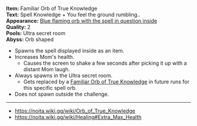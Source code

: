 **Item:** Familiar Orb of True Knowledge
<br>
**Text:** Spell Knowledge + You feel the ground rumbling..
<br>
**Appearance:** [Blue flaming orb with the spell in question inside](https://noita.wiki.gg/wiki/Orb_of_True_Knowledge)
<br>
**Quality:** 2
<br>
**Pools:** Ultra secret room
<br>
**Abyss:** Orb shaped

- Spawns the spell displayed inside as an item.
- Increases Mom's health.
  - Causes the screen to shake a few seconds after picking it up with a distant Mom laugh.
- Always spawns in the Ultra secret room.
  - Gets replaced by a [Familiar Orb of True Knowledge](/docs/challenges/The%20Witching%20Hour/items/passive/orbs/Familiar%20Orb%20of%20True%20Knowledge/idea.md) in future runs for this specific spell orb.
- Does not spawn outside the challenge.

---

- https://noita.wiki.gg/wiki/Orb_of_True_Knowledge
- https://noita.wiki.gg/wiki/Healing#Extra_Max_Health
